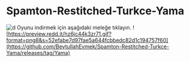 # Spamton-Restitched-Turkce-Yama
![d](https://github.com/BeytullahEvmek/Spamton-Restitched-Turkce-Yama/assets/130393344/f177c863-f166-403b-a347-9a7eace02942)
Oyunu indirmek için aşağıdaki meleğe tıklayın.
![https://preview.redd.it/hz6jc44k3zr71.gif?format=png8&s=52efabe7d97fae5a644fcbbedc82d1c194757f60](https://github.com/BeytullahEvmek/Spamton-Restitched-Turkce-Yama/releases/tag/Yama)
